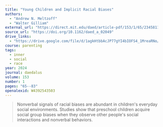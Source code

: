 ```yaml
---
title: "Young Children and Implicit Racial Biases"
authors:
  - "Andrew N. Meltzoff"
  - "Walter Gilliam"
external_url: "https://direct.mit.edu/daed/article-pdf/153/1/65/2345811/daed_a_02049.pdf"
source_url: "https://doi.org/10.1162/daed_a_02049"
drive_links:
  - "https://drive.google.com/file/d/1agkHtbbAcJP77gYI4bIOFS4_1MreaRNo/view?usp=drivesdk"
course: parenting
tags:
  - inner
  - social
  - race
year: 2024
journal: daedalus
volume: 153
number: 1
pages: "65--83"
openalexid: W4392543503
---
```


> Nonverbal signals of racial biases are abundant in children's everyday social environments.
> Studies show that preschool children acquire social group biases when they observe other people's social interactions and nonverbal behaviors.
